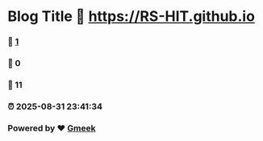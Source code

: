 # Blog Title :link: https://RS-HIT.github.io 
### :page_facing_up: [1](https://RS-HIT.github.io/tag.html) 
### :speech_balloon: 0 
### :hibiscus: 11 
### :alarm_clock: 2025-08-31 23:41:34 
### Powered by :heart: [Gmeek](https://github.com/Meekdai/Gmeek)
